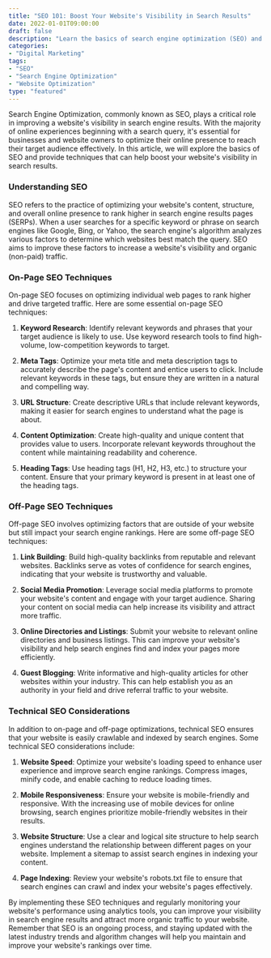 ```yaml
--- 
title: "SEO 101: Boost Your Website's Visibility in Search Results" 
date: 2022-01-01T09:00:00 
draft: false 
description: "Learn the basics of search engine optimization (SEO) and techniques to improve your website's visibility in search results." 
categories: 
- "Digital Marketing" 
tags: 
- "SEO" 
- "Search Engine Optimization" 
- "Website Optimization" 
type: "featured" 
--- 
```


Search Engine Optimization, commonly known as SEO, plays a critical role in improving a website's visibility in search engine results. With the majority of online experiences beginning with a search query, it's essential for businesses and website owners to optimize their online presence to reach their target audience effectively. In this article, we will explore the basics of SEO and provide techniques that can help boost your website's visibility in search results.

### Understanding SEO

SEO refers to the practice of optimizing your website's content, structure, and overall online presence to rank higher in search engine results pages (SERPs). When a user searches for a specific keyword or phrase on search engines like Google, Bing, or Yahoo, the search engine's algorithm analyzes various factors to determine which websites best match the query. SEO aims to improve these factors to increase a website's visibility and organic (non-paid) traffic.

### On-Page SEO Techniques

On-page SEO focuses on optimizing individual web pages to rank higher and drive targeted traffic. Here are some essential on-page SEO techniques:

1. **Keyword Research**: Identify relevant keywords and phrases that your target audience is likely to use. Use keyword research tools to find high-volume, low-competition keywords to target.

2. **Meta Tags**: Optimize your meta title and meta description tags to accurately describe the page's content and entice users to click. Include relevant keywords in these tags, but ensure they are written in a natural and compelling way.

3. **URL Structure**: Create descriptive URLs that include relevant keywords, making it easier for search engines to understand what the page is about.

4. **Content Optimization**: Create high-quality and unique content that provides value to users. Incorporate relevant keywords throughout the content while maintaining readability and coherence.

5. **Heading Tags**: Use heading tags (H1, H2, H3, etc.) to structure your content. Ensure that your primary keyword is present in at least one of the heading tags.

### Off-Page SEO Techniques

Off-page SEO involves optimizing factors that are outside of your website but still impact your search engine rankings. Here are some off-page SEO techniques:

1. **Link Building**: Build high-quality backlinks from reputable and relevant websites. Backlinks serve as votes of confidence for search engines, indicating that your website is trustworthy and valuable.

2. **Social Media Promotion**: Leverage social media platforms to promote your website's content and engage with your target audience. Sharing your content on social media can help increase its visibility and attract more traffic.

3. **Online Directories and Listings**: Submit your website to relevant online directories and business listings. This can improve your website's visibility and help search engines find and index your pages more efficiently.

4. **Guest Blogging**: Write informative and high-quality articles for other websites within your industry. This can help establish you as an authority in your field and drive referral traffic to your website.

### Technical SEO Considerations

In addition to on-page and off-page optimizations, technical SEO ensures that your website is easily crawlable and indexed by search engines. Some technical SEO considerations include:

1. **Website Speed**: Optimize your website's loading speed to enhance user experience and improve search engine rankings. Compress images, minify code, and enable caching to reduce loading times.

2. **Mobile Responsiveness**: Ensure your website is mobile-friendly and responsive. With the increasing use of mobile devices for online browsing, search engines prioritize mobile-friendly websites in their results.

3. **Website Structure**: Use a clear and logical site structure to help search engines understand the relationship between different pages on your website. Implement a sitemap to assist search engines in indexing your content.

4. **Page Indexing**: Review your website's robots.txt file to ensure that search engines can crawl and index your website's pages effectively.

By implementing these SEO techniques and regularly monitoring your website's performance using analytics tools, you can improve your visibility in search engine results and attract more organic traffic to your website. Remember that SEO is an ongoing process, and staying updated with the latest industry trends and algorithm changes will help you maintain and improve your website's rankings over time.
